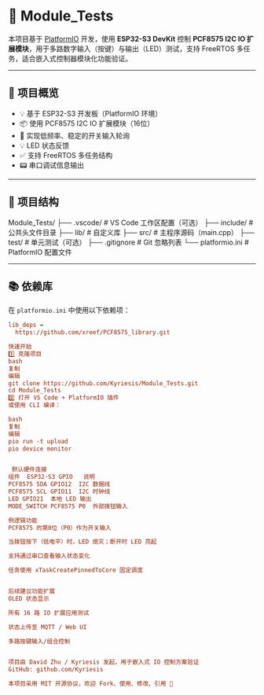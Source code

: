 # 🧪 Module_Tests

本项目基于 [PlatformIO](https://platformio.org/) 开发，使用 **ESP32-S3 DevKit** 控制 **PCF8575 I2C IO 扩展模块**，用于多路数字输入（按键）与输出（LED）测试，支持 FreeRTOS 多任务，适合嵌入式控制器模块化功能验证。

---

## 🔧 项目概览

- 💡 基于 ESP32-S3 开发板（PlatformIO 环境）
- 📦 使用 PCF8575 I2C IO 扩展模块（16位）
- 🔁 实现低频率、稳定的开关输入轮询
- 💡 LED 状态反馈
- ✅ 支持 FreeRTOS 多任务结构
- 📟 串口调试信息输出

---

## 📁 项目结构

Module_Tests/ ├── .vscode/ # VS Code 工作区配置（可选） ├── include/ # 公共头文件目录 ├── lib/ # 自定义库 ├── src/ # 主程序源码（main.cpp） ├── test/ # 单元测试（可选） ├── .gitignore # Git 忽略列表 └── platformio.ini # PlatformIO 配置文件



---

## 📚 依赖库

在 `platformio.ini` 中使用以下依赖项：

```ini
lib_deps =
  https://github.com/xreef/PCF8575_library.git

快速开始
1️⃣ 克隆项目
bash
复制
编辑
git clone https://github.com/Kyriesis/Module_Tests.git
cd Module_Tests
2️⃣ 打开 VS Code + PlatformIO 插件
或使用 CLI 编译：

bash
复制
编辑
pio run -t upload
pio device monitor


 默认硬件连接
组件	ESP32-S3 GPIO	说明
PCF8575 SDA	GPIO12	I2C 数据线
PCF8575 SCL	GPIO11	I2C 时钟线
LED	GPIO21	本地 LED 输出
MODE_SWITCH	PCF8575 P0	外部拨钮输入

例逻辑功能
PCF8575 的第0位（P0）作为开关输入

当拨钮按下（低电平）时，LED 熄灭；断开时 LED 亮起

支持通过串口查看输入状态变化

任务使用 xTaskCreatePinnedToCore 固定调度


后续建议功能扩展
OLED 状态显示

所有 16 路 IO 扩展应用测试

状态上传至 MQTT / Web UI

多路按键输入/组合控制


项目由 David Zhu / Kyriesis 发起，用于嵌入式 IO 控制方案验证
GitHub: github.com/Kyriesis

本项目采用 MIT 开源协议，欢迎 Fork、使用、修改、引用 🌱